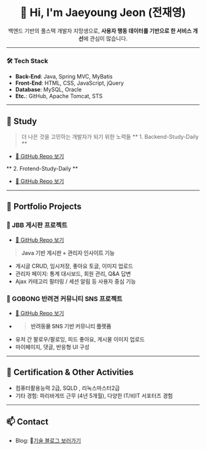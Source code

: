 <h1 align="center">👋 Hi, I'm Jaeyoung Jeon (전재영)</h1>
<p align="center">백엔드 기반의 풀스택 개발자 지망생으로, <strong>사용자 행동 데이터를 기반으로 한 서비스 개선</strong>에 관심이 많습니다.</p>

---

### 🛠️ Tech Stack
- **Back-End**: Java, Spring MVC, MyBatis
- **Front-End**: HTML, CSS, JavaScript, jQuery
- **Database**: MySQL, Oracle
- **Etc.**: GitHub, Apache Tomcat, STS
  
---

## 🧱 Study
> 더 나은 것을 고민하는 개발자가 되기 위한 노력들
** 1. Backend-Study-Daily **
-  [🔗 GitHub Repo 보기](https://github.com/backend-study-daily)

** 2. Frotend-Study-Daily **
-  [🔗 GitHub Repo 보기](https://github.com/frontend-study-daily)
---

## 📁 Portfolio Projects
### 🧷 JBB 게시판 프로젝트
- [🔗 GitHub Repo 보기](https://github.com/rnalal/JBB)
> **Java 기반 게시판 + 관리자 인사이트 기능**
- 게시글 CRUD, 임시저장, 좋아요 토글, 이미지 업로드
- 관리자 페이지: 통계 대시보드, 회원 관리, Q&A 답변
- Ajax 카테고리 필터링 / 세션 알림 등 사용자 중심 기능

### 🧷 GOBONG 반려견 커뮤니티 SNS 프로젝트
- [🔗 GitHub Repo 보기](https://github.com/rnalal/gobong)
- > **반려동물 SNS 기반 커뮤니티 플랫폼**
- 유저 간 팔로우/팔로잉, 피드 좋아요, 게시물 이미지 업로드
- 마이페이지, 댓글, 반응형 UI 구성

---

## 🧩 Certification & Other Activities
- 컴퓨터활용능력 2급, SQLD , 리눅스마스터2급
- 기타 경험: 파리바게뜨 근무 (4년 5개월), 다양한 IT/비IT 서포터즈 경험

---

## 📫 Contact
- Blog: 🔗[기술 블로그 보러가기](https://velog.io/@youngk8251/posts)
